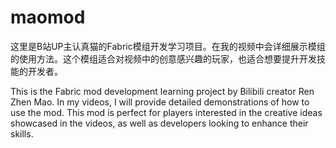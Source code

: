 # maomod
这里是B站UP主认真猫的Fabric模组开发学习项目。在我的视频中会详细展示模组的使用方法。这个模组适合对视频中的创意感兴趣的玩家，也适合想要提升开发技能的开发者。

This is the Fabric mod development learning project by Bilibili creator Ren Zhen Mao. In my videos, I will provide detailed demonstrations of how to use the mod. This mod is perfect for players interested in the creative ideas showcased in the videos, as well as developers looking to enhance their skills.

